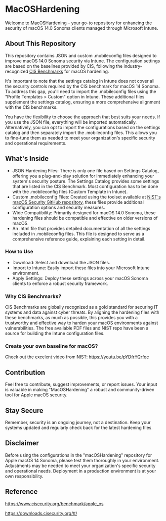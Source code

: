# MacOSHardening

Welcome to MacOSHardening – your go-to repository for enhancing the security of macOS 14.0 Sonoma clients managed through Microsoft Intune.

## About This Repository
This repository contains JSON and custom .mobileconfig files designed to improve macOS 14.0 Sonoma security via Intune. The configuration settings are based on the baselines provided by CIS, following the industry-recognized [CIS Benchmarks](https://www.cisecurity.org/benchmark/apple_os) for macOS hardening.

It's important to note that the settings catalog in Intune does not cover all the security controls required by the CIS benchmark for macOS 14 Sonoma. To address this gap, you'll need to import the .mobileconfig files using the "Profile Templates > Custom" option in Intune. These additional files supplement the settings catalog, ensuring a more comprehensive alignment with the CIS benchmarks.

You have the flexibility to choose the approach that best suits your needs. If you use the JSON file, everything will be imported automatically. Alternatively, you can opt to import the configurations based on the settings catalog and then separately import the .mobileconfig files. This allows you to fine-tune them as needed to meet your organization's specific security and operational requirements.

## What's Inside
* JSON Hardening Files: There is only one file based on Settings Catalog, offering you a plug-and-play solution for immediately enhancing your system's security posture. The Settings Catalog provides some settings that are listed in the CIS Benchmark. Most configuration has to be done with the .mobileconfig files (Custom Template in Intune).
* Custom .mobileconfig Files: Created using the toolset available at [NIST's macOS Security GitHub repository](https://github.com/usnistgov/macos_security), these files provide additional configuration options and security measures.
* Wide Compatibility: Primarily designed for macOS 14.0 Sonoma, these hardening files should be compatible and effective on older versions of macOS.
* An .html file that provides detailed documentation of all the settings included in .mobileconfig files. This file is designed to serve as a comprehensive reference guide, explaining each setting in detail. 

### How to Use
* Download: Select and download the JSON files.
* Import to Intune: Easily import these files into your Microsoft Intune environment.
* Apply Settings: Deploy these settings across your macOS Sonoma clients to enforce a robust security framework.

### Why CIS Benchmarks?
CIS Benchmarks are globally recognized as a gold standard for securing IT systems and data against cyber threats. By aligning the hardening files with these benchmarks, as much as possible, this provides you with a trustworthy and effective way to harden your macOS environments against vulnerabilities. The free available PDF files and NIST repo have been a source for building the Intune configuration files.

### Create your own baseline for macOS?
Check out the excelent video from NIST: https://youtu.be/pYDfrYQrfqc

## Contribution
Feel free to contribute, suggest improvements, or report issues. Your input is valuable in making "MacOSHardening" a robust and community-driven tool for Apple macOS security.

## Stay Secure
Remember, security is an ongoing journey, not a destination. Keep your systems updated and regularly check back for the latest hardening files.

## Disclaimer
Before using the configurations in the "macOSHardening" repository for Apple macOS 14 Sonoma, please test them thoroughly in your environment. Adjustments may be needed to meet your organization's specific security and operational needs. Deployment in a production environment is at your own responsibility.

## Reference
https://www.cisecurity.org/benchmark/apple_os

https://downloads.cisecurity.org/#/

